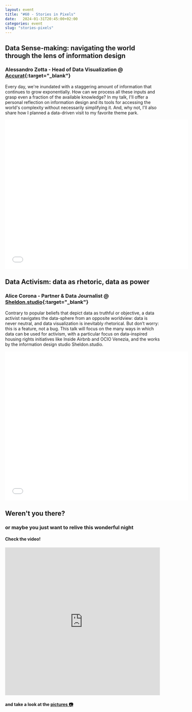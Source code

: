 ```yaml
---
layout: event
title: "#60 - Stories in Pixels"
date:   2024-01-31T20:45:00+02:00
categories: event
slug: "stories-pixels"
---
```


## Data Sense-making: navigating the world through the lens of information design

### Alessandro Zotta - Head of Data Visualization @ [Accurat](//accurat.it){:target="_blank"}

Every day, we're inundated with a staggering amount of information that continues to grow exponentially. How can we process all these inputs and grasp even a fraction of the available knowledge? In my talk, I'll offer a personal reflection on information design and its tools for accessing the world's complexity without necessarily simplifying it. And, why not, I'll also share how I planned a data-driven visit to my favorite theme park.

<iframe src="//www.slideshare.net/slideshow/embed_code/key/1drF5tYedEdnvR" width="595" height="485" frameborder="0" marginwidth="0" marginheight="0" scrolling="no" allowfullscreen> </iframe>


## Data Activism: data as rhetoric, data as power

### Alice Corona - Partner & Data Journalist @ [Sheldon.studio](//sheldon.studio){:target="_blank"}

Contrary to popular beliefs that depict data as truthful or objective, a data activist navigates the data-sphere from an opposite worldview: data is never neutral, and data visualization is inevitably rhetorical. But don’t worry: this is a feature, not a bug. This talk will focus on the many ways in which data can be used for activism, with a particular focus on data-inspired housing rights initiatives like Inside Airbnb and OCIO Venezia, and the works by the information design studio Sheldon.studio.

<iframe src="//www.slideshare.net/slideshow/embed_code/key/lqwA579M8hfqmv" width="595" height="485" frameborder="0" marginwidth="0" marginheight="0" scrolling="no" allowfullscreen> </iframe>


## Weren't you there?

### or maybe you just want to relive this wonderful night

<section class="fb-links">

#### Check the video!

<iframe width="100%" height="480px" src="https://www.youtube.com/embed/xzusEfsutWY" frameborder="0" allow="accelerometer; autoplay; clipboard-write; encrypted-media; gyroscope; picture-in-picture" allowfullscreen></iframe>

#### and take a look at the <a id="fb_photo_album" class="btn-facebook" target="_blank" href="//photos.app.goo.gl/ofopdCq4MqnQWnjJ6">pictures &#128247;</a>

</section>
